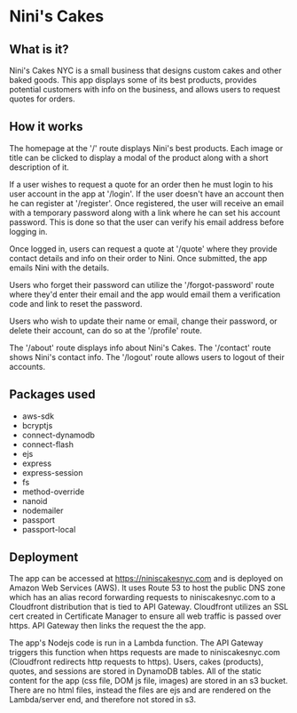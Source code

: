# Nini's Cakes

## What is it?

Nini's Cakes NYC is a small business that designs custom cakes and other baked goods. This app displays some of its best products, provides potential customers with info on the business, and allows users to request quotes for orders.

## How it works

The homepage at the '/' route displays Nini's best products. Each image or title can be clicked to display a modal of the product along with a short description of it.

If a user wishes to request a quote for an order then he must login to his user account in the app at '/login'. If the user doesn't have an account then he can register at '/register'. Once registered, the user will receive an email with a temporary password along with a link where he can set his account password. This is done so that the user can verify his email address before logging in.

Once logged in, users can request a quote at '/quote' where they provide contact details and info on their order to Nini. Once submitted, the app emails Nini with the details.

Users who forget their password can utilize the '/forgot-password' route where they'd enter their email and the app would email them a verification code and link to reset the password.

Users who wish to update their name or email, change their password, or delete their account, can do so at the '/profile' route.

The '/about' route displays info about Nini's Cakes. The '/contact' route shows Nini's contact info. The '/logout' route allows users to logout of their accounts.

## Packages used

* aws-sdk
* bcryptjs
* connect-dynamodb
* connect-flash
* ejs
* express
* express-session
* fs
* method-override
* nanoid
* nodemailer
* passport
* passport-local

## Deployment

The app can be accessed at https://niniscakesnyc.com and is deployed on Amazon Web Services (AWS). It uses Route 53 to host the public DNS zone which has an alias record forwarding requests to niniscakesnyc.com to a Cloudfront distribution that is tied to API Gateway. Cloudfront utilizes an SSL cert created in Certificate Manager to ensure all web traffic is passed over https. API Gateway then links the request the the app.

The app's Nodejs code is run in a Lambda function. The API Gateway triggers this function when https requests are made to niniscakesnyc.com (Cloudfront redirects http requests to https). Users, cakes (products), quotes, and sessions are stored in DynamoDB tables. All of the static content for the app (css file, DOM js file, images) are stored in an s3 bucket. There are no html files, instead the files are ejs and are rendered on the Lambda/server end, and therefore not stored in s3.